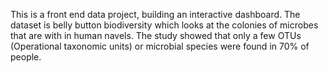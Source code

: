 This is a front end data project, building an interactive dashboard. The dataset is belly button biodiversity which looks at the colonies of microbes that are with in human navels. The study showed that only a few OTUs (Operational taxonomic units) or microbial species were found in 70% of people.  
